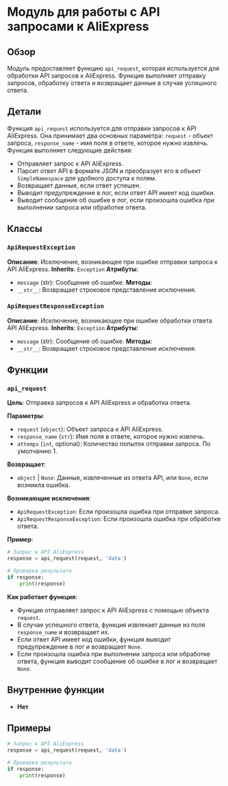 # Модуль для работы с API запросами к AliExpress
## Обзор
Модуль предоставляет функцию `api_request`, которая используется для обработки API запросов к AliExpress. 
Функция выполняет отправку запросов, обработку ответа и возвращает данные в случае успешного ответа.

## Детали
Функция `api_request` используется для отправки запросов к API AliExpress.
Она принимает два основных параметра: `request` - объект запроса, `response_name` - имя поля в ответе, которое нужно извлечь.
Функция выполняет следующие действия:
 - Отправляет запрос к API AliExpress.
 - Парсит ответ API в формате JSON и преобразует его в объект `SimpleNamespace` для удобного доступа к полям.
 - Возвращает данные, если ответ успешен.
 - Выводит предупреждение в лог, если ответ API имеет код ошибки.
 - Выводит сообщение об ошибке в лог, если произошла ошибка при выполнении запроса или обработке ответа.

## Классы
### `ApiRequestException`
**Описание**: Исключение, возникающее при ошибке отправки запроса к API AliExpress.
**Inherits**: `Exception`
**Атрибуты**:
 - `message` (str): Сообщение об ошибке.
**Методы**:
 - `__str__`: Возвращает строковое представление исключения.

### `ApiRequestResponseException`
**Описание**: Исключение, возникающее при ошибке обработки ответа API AliExpress.
**Inherits**: `Exception`
**Атрибуты**:
 - `message` (str): Сообщение об ошибке.
**Методы**:
 - `__str__`: Возвращает строковое представление исключения.

## Функции
### `api_request`
**Цель**: Отправка запросов к API AliExpress и обработка ответа.

**Параметры**:
 - `request` (`object`): Объект запроса к API AliExpress.
 - `response_name` (`str`): Имя поля в ответе, которое нужно извлечь.
 - `attemps` (`int`, optional): Количество попыток отправки запроса. По умолчанию 1.

**Возвращает**:
 - `object` | `None`: Данные, извлеченные из ответа API, или `None`, если возникла ошибка.

**Возникающие исключения**:
 - `ApiRequestException`: Если произошла ошибка при отправке запроса.
 - `ApiRequestResponseException`: Если произошла ошибка при обработке ответа.

**Пример**:
```python
# Запрос к API AliExpress
response = api_request(request, 'data')

# Проверка результата
if response:
    print(response)
```
**Как работает функция**:
 - Функция отправляет запрос к API AliExpress с помощью объекта `request`.
 - В случае успешного ответа, функция извлекает данные из поля `response_name` и возвращает их.
 - Если ответ API имеет код ошибки, функция выводит предупреждение в лог и возвращает `None`.
 - Если произошла ошибка при выполнении запроса или обработке ответа, функция выводит сообщение об ошибке в лог и возвращает `None`.

## Внутренние функции
- **Нет**

## Примеры
```python
# Запрос к API AliExpress
response = api_request(request, 'data')

# Проверка результата
if response:
    print(response)
```